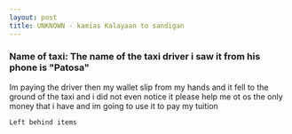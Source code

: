```yaml
---
layout: post
title: UNKNOWN - kamias Kalayaan to sandigan
---
```


### Name of taxi: The name of the taxi driver i saw it from his phone is "Patosa"

Im paying the driver then my wallet slip from my hands and it fell to the ground of the taxi and i did not even notice it please help me ot os the only money that i have and im going to use it to pay my tuition

```Left behind items```
